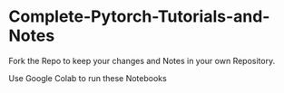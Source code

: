 # Complete-Pytorch-Tutorials-and-Notes

Fork the Repo to keep your changes and Notes in your own Repository.

Use Google Colab to run these Notebooks
